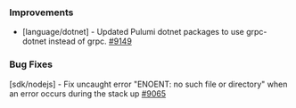 ### Improvements

- [language/dotnet] - Updated Pulumi dotnet packages to use grpc-dotnet instead of grpc.
   [#9149](https://github.com/pulumi/pulumi/pull/9149)

### Bug Fixes

  [sdk/nodejs] - Fix uncaught error "ENOENT: no such file or directory" when an error occurs during the stack up
  [#9065](https://github.com/pulumi/pulumi/issues/9065)